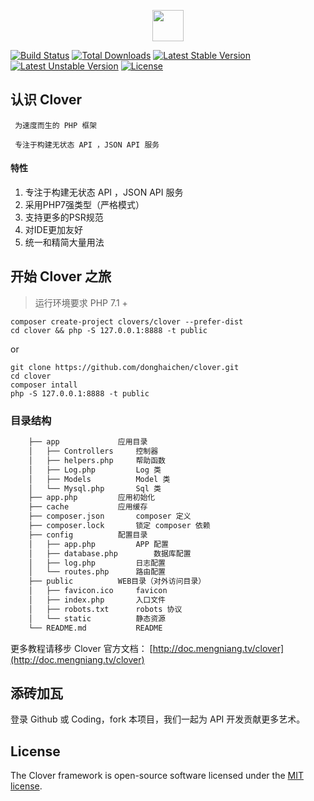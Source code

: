 <p align="center"><img src="https://res.cloudinary.com/clover-cms/image/upload/v1567957620/clover_pljwc5.png" height="50"></p>

[![Build Status](https://travis-ci.org/donghaichen/framework.svg?branch=master)](https://travis-ci.org/donghaichen/framework)
[![Total Downloads](https://poser.pugx.org/clovers/framework/d/total.svg)](https://packagist.org/packages/clovers/framework)
[![Latest Stable Version](https://poser.pugx.org/clovers/framework/v/stable.svg)](https://packagist.org/packages/clovers/framework)
[![Latest Unstable Version](https://poser.pugx.org/clovers/framework/v/unstable.svg)](https://packagist.org/packages/clover/framework)
[![License](https://poser.pugx.org/clovers/framework/license.svg)](https://packagist.org/packages/clover/framework)

## 认识 Clover

	 为速度而生的 PHP 框架
	
	 专注于构建无状态 API ，JSON API 服务

#### 特性

1. 专注于构建无状态 API ，JSON API 服务
2. 采用PHP7强类型（严格模式）
3. 支持更多的PSR规范
4. 对IDE更加友好
5. 统一和精简大量用法

## 开始 Clover 之旅

> 运行环境要求 PHP 7.1 +

 ```shell
composer create-project clovers/clover --prefer-dist
cd clover && php -S 127.0.0.1:8888 -t public
 ```
or
 ```shell
git clone https://github.com/donghaichen/clover.git
cd clover
composer intall
php -S 127.0.0.1:8888 -t public
 ```
### 目录结构

``` html
	├── app				应用目录
	│   ├── Controllers		控制器
	│   ├── helpers.php		帮助函数
	│   ├── Log.php			Log 类
	│   ├── Models			Model 类
	│   └── Mysql.php		Sql 类
	├── app.php			应用初始化
	├── cache			应用缓存
	├── composer.json		composer 定义
	├── composer.lock		锁定 composer 依赖
	├── config			配置目录
	│   ├── app.php			APP 配置
	│   ├── database.php		数据库配置
	│   ├── log.php			日志配置
	│   └── routes.php		路由配置
	├── public			WEB目录（对外访问目录）
	│   ├── favicon.ico		favicon
	│   ├── index.php		入口文件
	│   ├── robots.txt		robots 协议
	│   └── static			静态资源
	└── README.md			README
```
更多教程请移步 Clover 官方文档： [http://doc.mengniang.tv/clover](http://doc.mengniang.tv/clover)

## 添砖加瓦

登录 Github 或 Coding，fork 本项目，我们一起为 API 开发贡献更多艺术。

## License

The Clover framework is open-source software licensed under the [MIT license](https://opensource.org/licenses/MIT).
